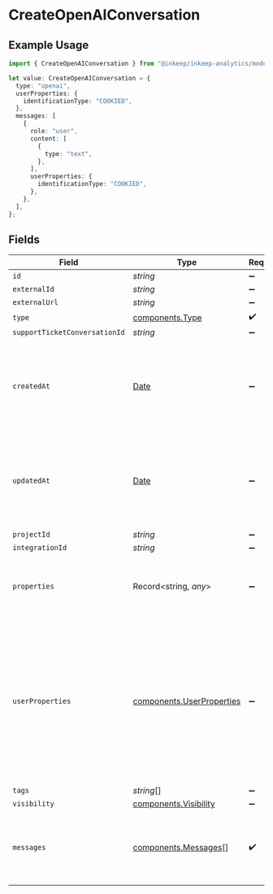# CreateOpenAIConversation

## Example Usage

```typescript
import { CreateOpenAIConversation } from "@inkeep/inkeep-analytics/models/components";

let value: CreateOpenAIConversation = {
  type: "openai",
  userProperties: {
    identificationType: "COOKIED",
  },
  messages: [
    {
      role: "user",
      content: [
        {
          type: "text",
        },
      ],
      userProperties: {
        identificationType: "COOKIED",
      },
    },
  ],
};
```

## Fields

| Field                                                                                                                                                                    | Type                                                                                                                                                                     | Required                                                                                                                                                                 | Description                                                                                                                                                              |
| ------------------------------------------------------------------------------------------------------------------------------------------------------------------------ | ------------------------------------------------------------------------------------------------------------------------------------------------------------------------ | ------------------------------------------------------------------------------------------------------------------------------------------------------------------------ | ------------------------------------------------------------------------------------------------------------------------------------------------------------------------ |
| `id`                                                                                                                                                                     | *string*                                                                                                                                                                 | :heavy_minus_sign:                                                                                                                                                       | N/A                                                                                                                                                                      |
| `externalId`                                                                                                                                                             | *string*                                                                                                                                                                 | :heavy_minus_sign:                                                                                                                                                       | N/A                                                                                                                                                                      |
| `externalUrl`                                                                                                                                                            | *string*                                                                                                                                                                 | :heavy_minus_sign:                                                                                                                                                       | N/A                                                                                                                                                                      |
| `type`                                                                                                                                                                   | [components.Type](../../models/components/type.md)                                                                                                                       | :heavy_check_mark:                                                                                                                                                       | N/A                                                                                                                                                                      |
| `supportTicketConversationId`                                                                                                                                            | *string*                                                                                                                                                                 | :heavy_minus_sign:                                                                                                                                                       | N/A                                                                                                                                                                      |
| `createdAt`                                                                                                                                                              | [Date](https://developer.mozilla.org/en-US/docs/Web/JavaScript/Reference/Global_Objects/Date)                                                                            | :heavy_minus_sign:                                                                                                                                                       | A timestamp in ISO 8601 format with timezone information. If not provided, the current time will be used.                                                                |
| `updatedAt`                                                                                                                                                              | [Date](https://developer.mozilla.org/en-US/docs/Web/JavaScript/Reference/Global_Objects/Date)                                                                            | :heavy_minus_sign:                                                                                                                                                       | A timestamp in ISO 8601 format with timezone information. If not provided, the current time will be used.                                                                |
| `projectId`                                                                                                                                                              | *string*                                                                                                                                                                 | :heavy_minus_sign:                                                                                                                                                       | N/A                                                                                                                                                                      |
| `integrationId`                                                                                                                                                          | *string*                                                                                                                                                                 | :heavy_minus_sign:                                                                                                                                                       | N/A                                                                                                                                                                      |
| `properties`                                                                                                                                                             | Record<string, *any*>                                                                                                                                                    | :heavy_minus_sign:                                                                                                                                                       | A customizable collection of custom properties or attributes.                                                                                                            |
| `userProperties`                                                                                                                                                         | [components.UserProperties](../../models/components/userproperties.md)                                                                                                   | :heavy_minus_sign:                                                                                                                                                       | A customizable collection of custom properties or attributes. Some properties have first class support for the Inkeep Portal or Widget and are noted in the description. |
| `tags`                                                                                                                                                                   | *string*[]                                                                                                                                                               | :heavy_minus_sign:                                                                                                                                                       | N/A                                                                                                                                                                      |
| `visibility`                                                                                                                                                             | [components.Visibility](../../models/components/visibility.md)                                                                                                           | :heavy_minus_sign:                                                                                                                                                       | N/A                                                                                                                                                                      |
| `messages`                                                                                                                                                               | [components.Messages](../../models/components/messages.md)[]                                                                                                             | :heavy_check_mark:                                                                                                                                                       | The messages in the conversation. Must be at least one message.                                                                                                          |